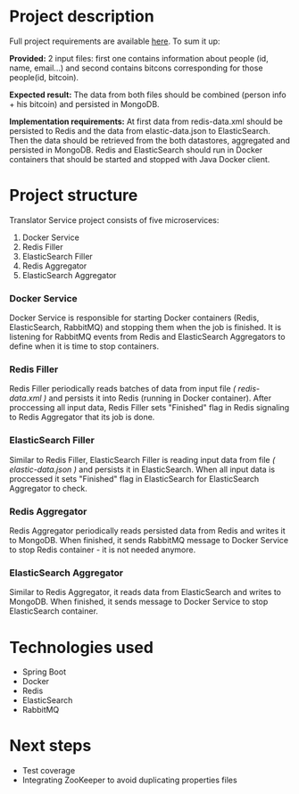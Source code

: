 # Project description
Full project requirements are available [here](https://3monthjunior.slack.com/files/lozenko/F1GMKRFGB/Deep_Server-Side_Translator). To sum it up:

**Provided:** 2 input files: first one contains information about people (id, name, email...) and second contains bitcons corresponding for those people(id, bitcoin).

**Expected result:** The data from both files should be combined (person info + his bitcoin) and persisted in MongoDB.

**Implementation requirements:** 
At first data from redis-data.xml should be persisted to Redis and the data from elastic-data.json to ElasticSearch. Then the data should be retrieved from the both datastores, aggregated and persisted in MongoDB.
Redis and ElasticSearch should run in Docker containers that should be started and stopped with Java Docker client.

# Project structure
Translator Service project consists of five microservices:

1. Docker Service
1. Redis Filler
1. ElasticSearch Filler 
1. Redis Aggregator
1. ElasticSearch Aggregator

### Docker Service
Docker Service is responsible for starting Docker containers (Redis, ElasticSearch, RabbitMQ) and stopping them when the job is finished. It is listening for RabbitMQ events from Redis and ElasticSearch Aggregators to define when it is time to stop containers.
### Redis Filler
Redis Filler periodically reads batches of data from input file *( redis-data.xml )* and persists it into Redis (running in Docker container). After proccessing all  input data, Redis Filler sets "Finished" flag in Redis signaling to Redis Aggregator that its job is done.
### ElasticSearch Filler 
Similar to Redis Filler, ElasticSearch Filler is reading input data from file *( elastic-data.json )* and persists it in ElasticSearch. When all input data is proccessed it sets "Finished" flag in ElasticSearch for ElasticSearch Aggregator to check.
### Redis Aggregator
Redis Aggregator periodically reads persisted data from Redis and writes it to MongoDB. When finished, it sends RabbitMQ message to Docker Service to stop Redis container - it is not needed anymore. 

### ElasticSearch Aggregator
Similar to Redis Aggregator, it reads data from ElasticSearch and writes to MongoDB. When finished, it sends message to Docker Service to stop ElasticSearch container.

# Technologies used
* Spring Boot
* Docker
* Redis
* ElasticSearch
* RabbitMQ

# Next steps
* Test coverage
* Integrating ZooKeeper to avoid duplicating properties files
